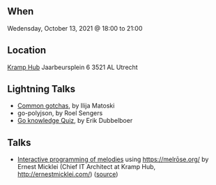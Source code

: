 When
----
Wedensday, October 13, 2021 @ 18:00 to 21:00

Location
--------
[Kramp Hub](http://www.kramphub.nl/)
Jaarbeursplein 6
3521 AL Utrecht

Lightning Talks
---------------

- [Common gotchas](common-gotchas.pdf), by Ilija Matoski
- go-polyjson, by Roel Sengers
- [Go knowledge Quiz](https://docs.google.com/spreadsheets/d/1jjwySW9NJQz7i0YzZCoMe6ZJR99NuEy4BZhxbOdrNuA/edit?usp=sharing), by Erik Dubbelboer

Talks
-----

- [Interactive programming of melodies](https://github.com/emicklei/meetups/blob/3a0253e29c6509ad5e10ddaf07f1cacf3064d8c4/2021-10-13%40kramphub/melr%C5%8Dse.pdf) using https://melrōse.org/ by Ernest Micklei (Chief IT Architect at Kramp Hub, http://ernestmicklei.com/) ([source](https://github.com/emicklei/talks/tree/master/2021/melrose))
